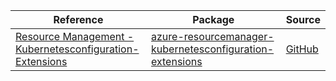 | Reference | Package | Source |
|---|---|---|
|[Resource Management - Kubernetesconfiguration-Extensions](resourcemanager-kubernetesconfiguration-extensions-readme.md)|[azure-resourcemanager-kubernetesconfiguration-extensions](https://repo1.maven.org/maven2/com/azure/resourcemanager/azure-resourcemanager-kubernetesconfiguration-extensions)|[GitHub](https://github.com/Azure/azure-sdk-for-java/blob/main/sdk/kubernetesconfiguration/azure-resourcemanager-kubernetesconfiguration-extensions)|
